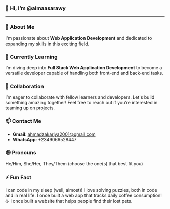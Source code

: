 <!---
Alma'asarawy/Alma is a ✨ special ✨ repository because its `README.md` (this file) appears on your GitHub profile.
You can click the Preview link to take a look at your changes.
--->

###  👋 Hi, I’m @almaasarawy
---

### 👀 About Me
I'm passionate about **Web Application Development** and dedicated to expanding my skills in this exciting field.

### 🌱 Currently Learning
I’m diving deep into **Full Stack Web Application Development** to become a versatile developer capable of handling both front-end and back-end tasks.

### 💞️ Collaboration
I’m eager to collaborate with fellow learners and developers. Let's build something amazing together! Feel free to reach out if you’re interested in teaming up on projects.

### 📫 Contact Me
- **Gmail**: ahmadzakariya2001@gmail.com
- **WhatsApp**: +2349066528447

### 😄 Pronouns
He/Him, She/Her, They/Them (choose the one(s) that best fit you)

  
### ⚡ Fun Fact
I can code in my sleep (well, almost)!
I love solving puzzles, both in code and in real life.
I once built a web app that tracks daily coffee consumption! ☕
I once built a website that helps people find their lost pets.
